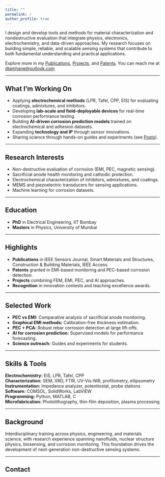```yaml
---
title: ""
permalink: /
author_profile: true
---
```


I design and develop tools and methods for material characterization and nondestructive evaluation that integrate physics, electronics, electrochemistry, and data-driven approaches. My research focuses on building simple, reliable, and scalable sensing systems that contribute to both fundamental understanding and practical applications.

Explore more in my [Publications](/publications/), [Projects](/projects/), and [Patents](/patents/).
You can reach me at [dtamhane@outlook.com](mailto:dtamhane@outlook.com) 

---

## What I’m Working On
- Applying **electrochemical methods** (LPR, Tafel, CPP, EIS) for evaluating coatings, admixtures, and inhibitors.  
- Developing **lab-scale and field-deployable devices** for real-time corrosion performance testing.  
- Building **AI-driven corrosion prediction models** trained on electrochemical and adhesion datasets.  
- Expanding **technology and IP** through sensor innovations.  
- Sharing science through hands-on guides and experiments (see [Posts](/posts/)).  

---

## Research Interests
- Non-destructive evaluation of corrosion (EMI, PEC, magnetic sensing).  
- Sacrificial anode health monitoring and cathodic protection.  
- Electrochemical characterization of inhibitors, admixtures, and coatings.  
- MEMS and piezoelectric transducers for sensing applications.  
- Machine learning for corrosion datasets.  

---
## Education

- **PhD** in Electrical Engineering, IIT Bombay
- **Masters** in Physics, University of Mumbai


---

## Highlights
- **Publications** in IEEE Sensors Journal, Smart Materials and Structures, Construction & Building Materials, IEEE Access.  
- **Patents** granted in EMI-based monitoring and PEC-based corrosion detection.  
- **Projects** combining FEM, EMI, PEC, and AI approaches.  
- **Recognition** in innovation contests and teaching excellence awards.  

---

## Selected Work
- **PEC vs EMI:** Comparative analysis of sacrificial anode monitoring.  
- **Graphical EMI methods:** Calibration-free thickness estimation.  
- **PEC + PCA:** Robust rebar corrosion detection at large lift-offs.  
- **AI for corrosion prediction:** Supervised models for performance forecasting.  
- **Science outreach:** Guides and experiments for students.  

---

## Skills & Tools
**Electrochemistry:** EIS, LPR, Tafel, CPP  
**Characterization:** SEM, XRD, FTIR, UV-Vis-NIR, profilometry, ellipsometry  
**Instrumentation:** Impedance analyzer, potentiostat, probe stations  
**Software:** COMSOL, SolidWorks, LabVIEW  
**Programming:** Python, MATLAB, C  
**Microfabrication:** Photolithography, thin-film deposition, plasma processing  

---

## Background
Interdisciplinary training across physics, engineering, and materials science, with research experience spanning nanofluids, nuclear structure physics, biosensing, and corrosion monitoring. This foundation drives the development of next-generation non-destructive sensing systems.  

---

## Contact

